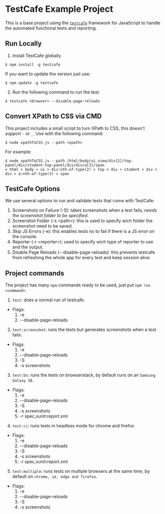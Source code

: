 # TestCafe Example Project

This is a base project using the [`testcafe`](https://github.com/DevExpress/testcafe) framework for JavaScript to handle the automated functional tests and reporting.

## Run Locally

1. Install TestCafe globally

  ```
  $ npm install -g testcafe
  ```

  If you want to update the version just use:

  ```
  $ npm update -g testcafe
  ```

2. Run the following command to run the test:

  ```
  $ testcafe <browser> --disable-page-reloads
  ```

## Convert XPath to CSS via CMD

This project includes a small script to turn XPath to CSS, this doesn't support `-` or `_`. Use with the following command:

  ```
  $ node xpathToCSS.js --path <xpath>
  ```

  For example:

  ```
  $ node xpathToCSS.js --path /html/body/ui_view/div[2]/top-panel/div/student-top-panel/div/div/a[3]/span
  > html > body > ui > div:nth-of-type(2) > top > div > student > div > div > a:nth-of-type(3) > span
  ```

## TestCafe Options

We use several options to run and validate tests that come with TestCafe:

1. Screenshots on Failure (-S): takes screenshots when a test fails, *needs the screenshot folder to be specified*.
2. Screenshot Folder (-s \<path\>): this is used to specify wich folder the screenshot need to be saved.
3. Skip JS Errors (-e): this enables tests no to fail if there is a JS error on the console.
4. Reporter (-r \<reporter\>): used to specify wich type of reporter to use and the output.
5. Disable Page Reloads (--disable-page-reloads): this prevents testcafe from refreshing the whole app for every test and keep session alive. 

## Project commands

The project has many `npm` commands ready to be used, just put `npm run <command>`:

1. `test`: does a normal run of testcafe.
  - Flags:
    1. -e
    2. --disable-page-reloads

2. `test:screenshot`: runs the tests but generates screenshots when a test fails.
  - Flags:
    1. -e
    2. --disable-page-reloads
    3. -S
    4. -s screenshots

3. `test:bs`: runs the tests on browserstack, by default runs on an `Samsung Galaxy S8`.
  - Flags:
    1. -e
    2. --disable-page-reloads
    3. -S
    4. -s screenshots
    5. -r spec,xunit:report.xml

4. `test:ci`: runs tests in headless mode for chrome and firefox.
  - Flags:
    1. -e
    2. --disable-page-reloads
    3. -S
    4. -s screenshots
    5. -r spec,xunit:report.xml

5. `test:multiple`: runs tests on multiple browsers at the same time, by default on `chrome, ie, edge and firefox`.
  - Flags:
    1. -e
    2. --disable-page-reloads
    3. -S
    4. -s screenshots